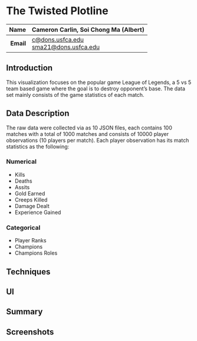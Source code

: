 # The Twisted Plotline
| **Name**  | Cameron Carlin, Soi Chong Ma (Albert)  |
|----------:|:-------------|
| **Email** | c@dons.usfca.edu <br /> sma21@dons.usfca.edu|

## Introduction
This visualization focuses on the popular game League of Legends, a 5 vs 5 team based game where the goal is to destroy opponent’s base. The data set mainly consists of the game statistics of each match.

## Data Description
The raw data were collected via as 10 JSON files, each contains 100 matches with a total of 1000 matches and consists of 10000 player observations (10 players per match). Each player observation has its match statistics as the following:
### Numerical

- Kills
- Deaths
- Assits
- Gold Earned
- Creeps Killed
- Damage Dealt
- Experience Gained

### Categorical

- Player Ranks
- Champions
- Champions Roles

## Techniques

## UI

## Summary

## Screenshots


